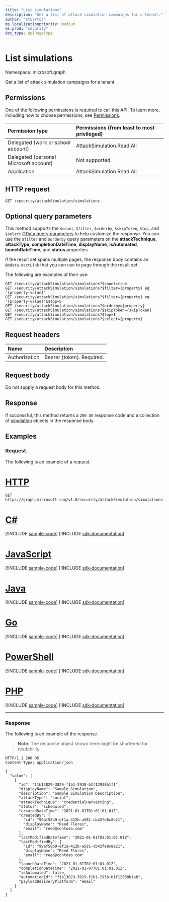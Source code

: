 ```yaml
---
title: "List simulations"
description: "Get a list of attack simulation campaigns for a tenant."
author: "stuartcl"
ms.localizationpriority: medium
ms.prod: "security"
doc_type: apiPageType
---
```


# List simulations
Namespace: microsoft.graph

Get a list of attack simulation campaigns for a tenant.

## Permissions
One of the following permissions is required to call this API. To learn more, including how to choose permissions, see [Permissions](/graph/permissions-reference).

| Permission type                        | Permissions (from least to most privileged) |
|:---------------------------------------|:--------------------------------------------|
| Delegated (work or school account)     | AttackSimulation.Read.All                   |
| Delegated (personal Microsoft account) | Not supported.                              |
| Application                            | AttackSimulation.Read.All                   |

## HTTP request

<!-- {
  "blockType": "ignored"
}
-->
``` http
GET /security/attackSimulation/simulations
```

## Optional query parameters

This method supports the `$count`, `$filter`, `$orderby`, `$skipToken`, `$top`, and `$select` [OData query parameters](/graph/query-parameters) to help customize the response. You can use the `$filter` and `$orderby` query parameters on the **attackTechnique**, **attackType**, **completionDateTime**, **displayName**, **isAutomated**, **launchDateTime**, and **status** properties.

If the result set spans multiple pages, the response body contains an `@odata.nextLink` that you can use to page through the result set.

The following are examples of their use:

<!-- {
  "blockType": "ignored"
}
-->
``` http
GET /security/attackSimulation/simulations?$count=true
GET /security/attackSimulation/simulations?$filter={property} eq '{property-value}'
GET /security/attackSimulation/simulations?$filter={property} eq '{property-value}'&$top=5
GET /security/attackSimulation/simulations?$orderby={property}
GET /security/attackSimulation/simulations?$skipToken={skipToken}
GET /security/attackSimulation/simulations?$top=1
GET /security/attackSimulation/simulations?$select={property}
```

## Request headers
|Name|Description|
|:---|:---|
|Authorization|Bearer {token}. Required.|

## Request body
Do not supply a request body for this method.

## Response

If successful, this method returns a `200 OK` response code and a collection of [simulation](../resources/simulation.md) objects in the response body.

## Examples

### Request

The following is an example of a request.


# [HTTP](#tab/http)
<!-- {
  "blockType": "request",
  "name": "list_simulation"
}
-->
``` http
GET https://graph.microsoft.com/v1.0/security/attackSimulation/simulations
```

# [C#](#tab/csharp)
[!INCLUDE [sample-code](../includes/snippets/csharp/list-simulation-csharp-snippets.md)]
[!INCLUDE [sdk-documentation](../includes/snippets/snippets-sdk-documentation-link.md)]

# [JavaScript](#tab/javascript)
[!INCLUDE [sample-code](../includes/snippets/javascript/list-simulation-javascript-snippets.md)]
[!INCLUDE [sdk-documentation](../includes/snippets/snippets-sdk-documentation-link.md)]

# [Java](#tab/java)
[!INCLUDE [sample-code](../includes/snippets/java/list-simulation-java-snippets.md)]
[!INCLUDE [sdk-documentation](../includes/snippets/snippets-sdk-documentation-link.md)]

# [Go](#tab/go)
[!INCLUDE [sample-code](../includes/snippets/go/list-simulation-go-snippets.md)]
[!INCLUDE [sdk-documentation](../includes/snippets/snippets-sdk-documentation-link.md)]

# [PowerShell](#tab/powershell)
[!INCLUDE [sample-code](../includes/snippets/powershell/list-simulation-powershell-snippets.md)]
[!INCLUDE [sdk-documentation](../includes/snippets/snippets-sdk-documentation-link.md)]

# [PHP](#tab/php)
[!INCLUDE [sample-code](../includes/snippets/php/list-simulation-php-snippets.md)]
[!INCLUDE [sdk-documentation](../includes/snippets/snippets-sdk-documentation-link.md)]

---


### Response

The following is an example of the response.

>**Note:** The response object shown here might be shortened for readability.
<!-- {
  "blockType": "response",
  "truncated": true,
  "@odata.type": "Collection(microsoft.graph.simulation)"
}
-->
``` http
HTTP/1.1 200 OK
Content-Type: application/json

{
  "value": [
    {
      "id": "f1b13829-3829-f1b1-2938-b1f12938b1f1",
      "displayName": "Sample Simulation",
      "description": "Sample Simulation Description",
      "attackType": "social",
      "attackTechnique": "credentialHarvesting",
      "status": "scheduled",
      "createdDateTime": "2021-01-01T01:01:01.01Z",
      "createdBy": {
        "id": "99af58b9-ef1a-412b-a581-cb42fe8c8e21",
        "displayName": "Reed Flores",
        "email": "reed@contoso.com"
      },
      "lastModifiedDateTime": "2021-01-01T01:01:01.01Z",
      "lastModifiedBy": {
        "id": "99af58b9-ef1a-412b-a581-cb42fe8c8e21",
        "displayName": "Reed Flores",
        "email": "reed@contoso.com"
      },
      "launchDateTime": "2021-01-01T02:01:01.01Z",
      "completionDateTime": "2021-01-07T01:01:01.01Z",
      "isAutomated": false,
      "automationId": "f1b13829-3829-f1b1-2938-b1f12938b1ab",
      "payloadDeliveryPlatform": "email"
    }
  ]
}
```

